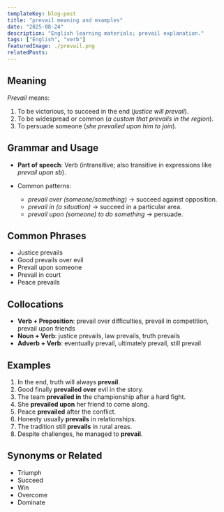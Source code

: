 ```yaml
---
templateKey: blog-post
title: "prevail meaning and examples"
date: "2025-08-24"
description: "English learning materials; prevail explanation."
tags: ["English", "verb"]
featuredImage: ./prevail.png
relatedPosts:
---
```


## Meaning

_Prevail_ means:

1. To be victorious, to succeed in the end (_justice will prevail_).
2. To be widespread or common (_a custom that prevails in the region_).
3. To persuade someone (_she prevailed upon him to join_).

## Grammar and Usage

- **Part of speech**: Verb (intransitive; also transitive in expressions like _prevail upon sb_).
- Common patterns:

  - _prevail over (someone/something)_ → succeed against opposition.
  - _prevail in (a situation)_ → succeed in a particular area.
  - _prevail upon (someone) to do something_ → persuade.

## Common Phrases

- Justice prevails
- Good prevails over evil
- Prevail upon someone
- Prevail in court
- Peace prevails

## Collocations

- **Verb + Preposition**: prevail over difficulties, prevail in competition, prevail upon friends
- **Noun + Verb**: justice prevails, law prevails, truth prevails
- **Adverb + Verb**: eventually prevail, ultimately prevail, still prevail

## Examples

1. In the end, truth will always **prevail**.
2. Good finally **prevailed over** evil in the story.
3. The team **prevailed in** the championship after a hard fight.
4. She **prevailed upon** her friend to come along.
5. Peace **prevailed** after the conflict.
6. Honesty usually **prevails** in relationships.
7. The tradition still **prevails** in rural areas.
8. Despite challenges, he managed to **prevail**.

## Synonyms or Related

- Triumph
- Succeed
- Win
- Overcome
- Dominate
